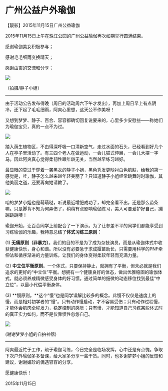 # 广州公益户外瑜伽


【靓影】2015年11月15日广州公益瑜伽

2015年11月15日上午在珠江公园的广州公益瑜伽再次如期举行圆满结束。

感谢瑜伽美女积极参与；

感谢毛毛细雨变换晴天；

感谢由衷的交流和分享；

![](https://oss.sssmoe.com/wp-content/uploads202406062131782.jpg)

（拍摄/静子小姐）

---

由于活动公告发布得晚（周日的活动周六下午才发出），再加上周日早上有点阴冷，还下起了毛毛细雨，阿爽心里想，这天公不作美呀！

又想到梦梦、静子、百合、容容都确切回复说要来的，心里多少安慰些——称她们为瑜伽宝贝，真的一点不为过。

![](https://oss.sssmoe.com/wp-content/uploads202406062131165.jpg)

踏入荫生植物区，不由得深呼吸一口清新空气，走过水面的石头，已经看到好几个人在亭子里活动了。有三四个老人在做运动，一会儿猫式伸展，一会儿大摆一字马。因此阿爽真心觉得柔韧性跟年龄无关，当然越早练习越好。

最显眼的莫过于穿着一袭黑衣的静子小姐，黑色秀发更映衬白色肌肤，给我的第一感觉是，哇，静子怎么越来越年轻美丽了？只知道静子小姐经常跳舞时时瑜伽，其他美丽之道，还要再向她请教了。

![](https://oss.sssmoe.com/wp-content/uploads202406062131166.jpg)

咱的梦梦小姐也是萌萌哒，听说最近增肥成功了，却完全看不出，还是那么苗条嘛。只是脚背不知为何弄伤了，稍稍有点影响瑜伽练习，美人可要爱护好自己，蹦蹦跳跳噢！

瑜伽开始，让百合同学上前配合了一下演示。为了让参差不平的同学们都能享受到习练瑜伽的乐趣，我特意总结了**体式习练三原则：**

(1) **无痛原则（非暴力）**。我们的目的不是为了成为杂技演员，而是从瑜伽体式中收获健康快乐，身心和谐。所以没有必要急于求成揠苗助长，只需要用科学的PNF牵伸法和循序渐进的力量训练，让我们的身体变得柔软年轻而充满力量。

(2) **中立位平衡原则**。一个体式，只要保持静止，就拥有了平衡，但未必就是我们追求的更好的“中立位”平衡。想拥有一个健康良好的体态，做出优雅稳固的瑜伽体式，就必须养成精微感受身体的好习惯。通过简单的细微的动态移位找到最佳“中立位”，以最小代偿平衡身体。

(3) **慢原则。**这个“慢”也是同学误解比较多的概念。此慢不仅仅是速度上的慢，而是相对初学者的“慢”。只有动作慢启动，才不容易受伤；只有动作过程慢，才能体会肌肉全程发力，稳定控制的感觉；只有慢，才能知道自己习练某些体式时的真正实力如何，而不是仅靠惯性忽悠自己。

![](https://oss.sssmoe.com/wp-content/uploads202406062131167.jpg)

(谢谢梦梦小姐的自拍神器)

---

阿爽最近忙于工作，疏于瑜伽习练，今日完全是临场发挥，心中还是有点愧。争取下次户外瑜伽多多备课，给大家多分享一些干货。同时，也多谢梦梦小姐的反馈和建议，谢谢媚珍的偶遇容容的分享。

愿健康快乐！

2015年11月15日
